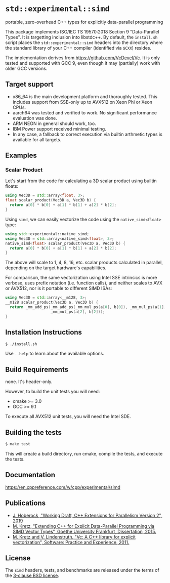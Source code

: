 # `std::experimental::simd`
portable, zero-overhead C++ types for explicitly data-parallel programming

This package implements ISO/IEC TS 19570:2018 Section 9 "Data-Parallel Types".
It is targetting inclusion into libstdc++. By default, the `install.sh` script
places the `std::experimental::simd` headers into the directory where the
standard library of your C++ compiler (identified via `$CXX`) resides.

The implementation derives from https://github.com/VcDevel/Vc.
It is only tested and supported with GCC 9, even though it may (partially) work
with older GCC versions.

## Target support

* x86_64 is the main development platform and thoroughly tested. This includes
  support from SSE-only up to AVX512 on Xeon Phi or Xeon CPUs.
* aarch64 was tested and verified to work. No significant performance evaluation
  was done.
* ARM NEON in general should work, too.
* IBM Power support received minimal testing.
* In any case, a fallback to correct execution via builtin arthmetic types is
  available for all targets.

## Examples

### Scalar Product

Let's start from the code for calculating a 3D scalar product using builtin floats:
```cpp
using Vec3D = std::array<float, 3>;
float scalar_product(Vec3D a, Vec3D b) {
  return a[0] * b[0] + a[1] * b[1] + a[2] * b[2];
}
```

Using `simd`, we can easily vectorize the code using the `native_simd<float>` type:
```cpp
using std::experimental::native_simd;
using Vec3D = std::array<native_simd<float>, 3>;
native_simd<float> scalar_product(Vec3D a, Vec3D b) {
  return a[0] * b[0] + a[1] * b[1] + a[2] * b[2];
}
```

The above will scale to 1, 4, 8, 16, etc. scalar products calculated in parallel, depending
on the target hardware's capabilities.

For comparison, the same vectorization using Intel SSE intrinsics is more verbose, uses
prefix notation (i.e. function calls), and neither scales to AVX or AVX512, nor is it
portable to different SIMD ISAs:
```cpp
using Vec3D = std::array<__m128, 3>;
__m128 scalar_product(Vec3D a, Vec3D b) {
  return _mm_add_ps(_mm_add_ps(_mm_mul_ps(a[0], b[0]), _mm_mul_ps(a[1], b[1])),
                    _mm_mul_ps(a[2], b[2]));
}
```

## Installation Instructions

```sh
$ ./install.sh
```

Use `--help` to learn about the available options.

## Build Requirements

none. It's header-only.

However, to build the unit tests you will need:
* cmake >= 3.0
* GCC >= 9.1

To execute all AVX512 unit tests, you will need the Intel SDE.

## Building the tests

```sh
$ make test
```

This will create a build directory, run cmake, compile the tests, and execute the tests.

## Documentation

https://en.cppreference.com/w/cpp/experimental/simd

## Publications

* [J. Hoberock, "Working Draft, C++ Extensions for Parallelism Version 2",
  2019](https://wg21.link/N4808)
* [M. Kretz, "Extending C++ for Explicit Data-Parallel Programming via SIMD
  Vector Types", Goethe University Frankfurt, Dissertation,
  2015.](http://publikationen.ub.uni-frankfurt.de/frontdoor/index/index/docId/38415)
* [M. Kretz and V. Lindenstruth, "Vc: A C++ library for explicit
  vectorization", Software: Practice and Experience,
  2011.](http://dx.doi.org/10.1002/spe.1149)

## License

The `simd` headers, tests, and benchmarks are released under the terms of the
[3-clause BSD license](http://opensource.org/licenses/BSD-3-Clause).
